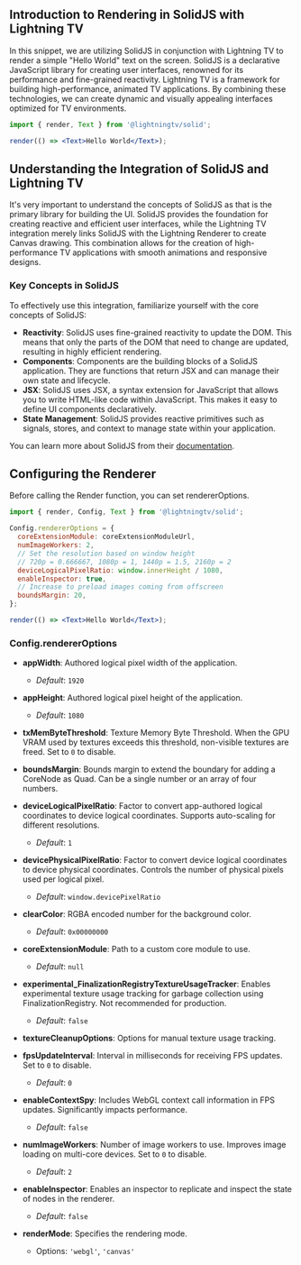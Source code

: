 ## Introduction to Rendering in SolidJS with Lightning TV

In this snippet, we are utilizing SolidJS in conjunction with Lightning TV to render a simple "Hello World" text on the screen. SolidJS is a declarative JavaScript library for creating user interfaces, renowned for its performance and fine-grained reactivity. Lightning TV is a framework for building high-performance, animated TV applications. By combining these technologies, we can create dynamic and visually appealing interfaces optimized for TV environments.

```jsx
import { render, Text } from '@lightningtv/solid';

render(() => <Text>Hello World</Text>);
```

## Understanding the Integration of SolidJS and Lightning TV

It's very important to understand the concepts of SolidJS as that is the primary library for building the UI. SolidJS provides the foundation for creating reactive and efficient user interfaces, while the Lightning TV integration merely links SolidJS with the Lightning Renderer to create Canvas drawing. This combination allows for the creation of high-performance TV applications with smooth animations and responsive designs.

### Key Concepts in SolidJS

To effectively use this integration, familiarize yourself with the core concepts of SolidJS:

- **Reactivity**: SolidJS uses fine-grained reactivity to update the DOM. This means that only the parts of the DOM that need to change are updated, resulting in highly efficient rendering.
- **Components**: Components are the building blocks of a SolidJS application. They are functions that return JSX and can manage their own state and lifecycle.
- **JSX**: SolidJS uses JSX, a syntax extension for JavaScript that allows you to write HTML-like code within JavaScript. This makes it easy to define UI components declaratively.
- **State Management**: SolidJS provides reactive primitives such as signals, stores, and context to manage state within your application.

You can learn more about SolidJS from their [documentation](https://docs.solidjs.com/).

## Configuring the Renderer

Before calling the Render function, you can set rendererOptions.

```jsx
import { render, Config, Text } from '@lightningtv/solid';

Config.rendererOptions = {
  coreExtensionModule: coreExtensionModuleUrl,
  numImageWorkers: 2,
  // Set the resolution based on window height
  // 720p = 0.666667, 1080p = 1, 1440p = 1.5, 2160p = 2
  deviceLogicalPixelRatio: window.innerHeight / 1080,
  enableInspector: true,
  // Increase to preload images coming from offscreen
  boundsMargin: 20,
};

render(() => <Text>Hello World</Text>);
```

### Config.rendererOptions

- **appWidth**: Authored logical pixel width of the application.

  - _Default_: `1920`

- **appHeight**: Authored logical pixel height of the application.

  - _Default_: `1080`

- **txMemByteThreshold**: Texture Memory Byte Threshold. When the GPU VRAM used by textures exceeds this threshold, non-visible textures are freed. Set to `0` to disable.

- **boundsMargin**: Bounds margin to extend the boundary for adding a CoreNode as Quad. Can be a single number or an array of four numbers.

- **deviceLogicalPixelRatio**: Factor to convert app-authored logical coordinates to device logical coordinates. Supports auto-scaling for different resolutions.

  - _Default_: `1`

- **devicePhysicalPixelRatio**: Factor to convert device logical coordinates to device physical coordinates. Controls the number of physical pixels used per logical pixel.

  - _Default_: `window.devicePixelRatio`

- **clearColor**: RGBA encoded number for the background color.

  - _Default_: `0x00000000`

- **coreExtensionModule**: Path to a custom core module to use.

  - _Default_: `null`

- **experimental_FinalizationRegistryTextureUsageTracker**: Enables experimental texture usage tracking for garbage collection using FinalizationRegistry. Not recommended for production.

  - _Default_: `false`

- **textureCleanupOptions**: Options for manual texture usage tracking.

- **fpsUpdateInterval**: Interval in milliseconds for receiving FPS updates. Set to `0` to disable.

  - _Default_: `0`

- **enableContextSpy**: Includes WebGL context call information in FPS updates. Significantly impacts performance.

  - _Default_: `false`

- **numImageWorkers**: Number of image workers to use. Improves image loading on multi-core devices. Set to `0` to disable.

  - _Default_: `2`

- **enableInspector**: Enables an inspector to replicate and inspect the state of nodes in the renderer.

  - _Default_: `false`

- **renderMode**: Specifies the rendering mode.
  - Options: `'webgl'`, `'canvas'`
